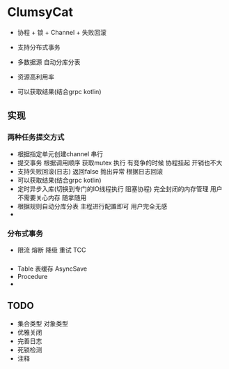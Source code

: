 # ClumsyCat

- 协程 + 锁 + Channel + 失败回滚

- 支持分布式事务
- 多数据源 自动分库分表
- 资源高利用率
- 可以获取结果(结合grpc kotlin)

## 实现

### 两种任务提交方式

- 根据指定单元创建channel 串行
- 提交事务 根据调用顺序 获取mutex 执行 有竞争的时候 协程挂起 开销也不大
- 支持失败回滚(日志) 返回false 抛出异常 根据日志回滚
- 可以获取结果(结合grpc kotlin)
- 定时异步入库(切换到专门的IO线程执行 阻塞协程) 完全封闭的内存管理 用户不需要关心内存 随拿随用
- 根据规则自动分库分表 主程进行配置即可 用户完全无感
-

### 分布式事务

- 限流 熔断 降级 重试 TCC

###       

- Table 表缓存 AsyncSave
- Procedure
-

## TODO

- 集合类型 对象类型
- 优雅关闭
- 完善日志
- 死锁检测
- 注释